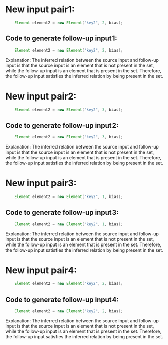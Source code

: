 # New input pair1:
```java
    Element element2 = new Element("key2", 2, bias);
```
## Code to generate follow-up input1:
```java
    Element element2 = new Element("key2", 2, bias);
```
Explanation: The inferred relation between the source input and follow-up input is that the source input is an element that is not present in the set, while the follow-up input is an element that is present in the set. Therefore, the follow-up input satisfies the inferred relation by being present in the set.

# New input pair2:
```java
    Element element2 = new Element("key2", 3, bias);
```
## Code to generate follow-up input2:
```java
    Element element2 = new Element("key2", 3, bias);
```
Explanation: The inferred relation between the source input and follow-up input is that the source input is an element that is not present in the set, while the follow-up input is an element that is present in the set. Therefore, the follow-up input satisfies the inferred relation by being present in the set.

# New input pair3:
```java
    Element element2 = new Element("key2", 1, bias);
```
## Code to generate follow-up input3:
```java
    Element element2 = new Element("key2", 1, bias);
```
Explanation: The inferred relation between the source input and follow-up input is that the source input is an element that is not present in the set, while the follow-up input is an element that is present in the set. Therefore, the follow-up input satisfies the inferred relation by being present in the set.

# New input pair4:
```java
    Element element2 = new Element("key2", 2, bias);
```
## Code to generate follow-up input4:
```java
    Element element2 = new Element("key2", 2, bias);
```
Explanation: The inferred relation between the source input and follow-up input is that the source input is an element that is not present in the set, while the follow-up input is an element that is present in the set. Therefore, the follow-up input satisfies the inferred relation by being present in the set.
